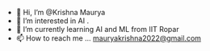 - 👋 Hi, I’m @Krishna Maurya
- 👀 I’m interested in AI .
- 🌱 I’m currently learning AI and ML from IIT Ropar
- 📫 How to reach me ... mauryakrishna2022@gmail.com

  

<!---
Krishna-Coder-og/Krishna-Coder-og is a ✨ special ✨ repository because its `README.md` (this file) appears on your GitHub profile.
You can click the Preview link to take a look at your changes.
--->
